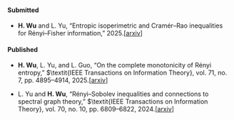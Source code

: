 #### Submitted

- <strong>H. Wu</strong> and L. Yu, “Entropic isoperimetric and Cramér–Rao inequalities for Rényi–Fisher
information,” 2025.[[arxiv](https://arxiv.org/abs/2504.01837v2)]

#### Published

- <strong>H. Wu</strong>, L. Yu, and L. Guo, “On the complete monotonicity of Rényi entropy,” $\textit{IEEE
Transactions on Information Theory}, vol. 71, no. 7, pp. 4895–4914, 2025.[[arxiv](https://arxiv.org/abs/2312.01819v3)]

- L. Yu and <strong>H. Wu</strong>, “Rényi–Sobolev inequalities and connections to spectral graph theory,” $\textit{IEEE
Transactions on Information Theory}, vol. 70, no. 10, pp. 6809–6822, 2024.[[arxiv](https://arxiv.org/abs/2306.12288v2)]



